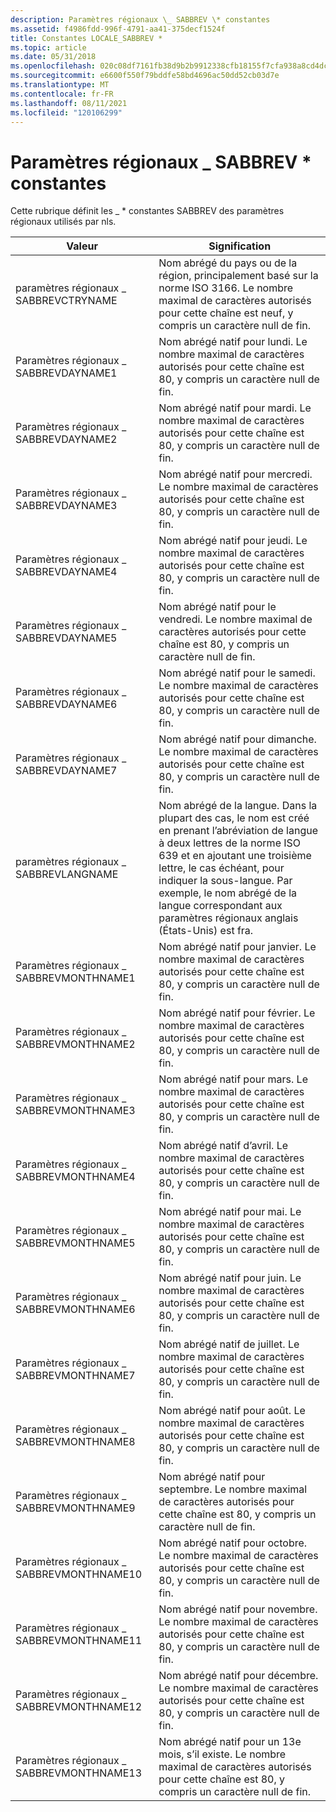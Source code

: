 ```yaml
---
description: Paramètres régionaux \_ SABBREV \* constantes
ms.assetid: f4986fdd-996f-4791-aa41-375decf1524f
title: Constantes LOCALE_SABBREV *
ms.topic: article
ms.date: 05/31/2018
ms.openlocfilehash: 020c08df7161fb38d9b2b9912338cfb18155f7cfa938a8cd4dc3dd85d8d650f8
ms.sourcegitcommit: e6600f550f79bddfe58bd4696ac50dd52cb03d7e
ms.translationtype: MT
ms.contentlocale: fr-FR
ms.lasthandoff: 08/11/2021
ms.locfileid: "120106299"
---
```

# <a name="locale_sabbrev-constants"></a>Paramètres régionaux \_ SABBREV \* constantes

Cette rubrique définit les \_ \* constantes SABBREV des paramètres régionaux utilisés par nls.



| Valeur                      | Signification                                                                                                                                                                                                                                                                                                                          |
|----------------------------|----------------------------------------------------------------------------------------------------------------------------------------------------------------------------------------------------------------------------------------------------------------------------------------------------------------------------------|
| paramètres régionaux \_ SABBREVCTRYNAME    | Nom abrégé du pays ou de la région, principalement basé sur la norme ISO 3166. Le nombre maximal de caractères autorisés pour cette chaîne est neuf, y compris un caractère null de fin.                                                                                                                                         |
| Paramètres régionaux \_ SABBREVDAYNAME1    | Nom abrégé natif pour lundi. Le nombre maximal de caractères autorisés pour cette chaîne est 80, y compris un caractère null de fin.                                                                                                                                                                                      |
| Paramètres régionaux \_ SABBREVDAYNAME2    | Nom abrégé natif pour mardi. Le nombre maximal de caractères autorisés pour cette chaîne est 80, y compris un caractère null de fin.                                                                                                                                                                                     |
| Paramètres régionaux \_ SABBREVDAYNAME3    | Nom abrégé natif pour mercredi. Le nombre maximal de caractères autorisés pour cette chaîne est 80, y compris un caractère null de fin.                                                                                                                                                                                   |
| Paramètres régionaux \_ SABBREVDAYNAME4    | Nom abrégé natif pour jeudi. Le nombre maximal de caractères autorisés pour cette chaîne est 80, y compris un caractère null de fin.                                                                                                                                                                                    |
| Paramètres régionaux \_ SABBREVDAYNAME5    | Nom abrégé natif pour le vendredi. Le nombre maximal de caractères autorisés pour cette chaîne est 80, y compris un caractère null de fin.                                                                                                                                                                                      |
| Paramètres régionaux \_ SABBREVDAYNAME6    | Nom abrégé natif pour le samedi. Le nombre maximal de caractères autorisés pour cette chaîne est 80, y compris un caractère null de fin.                                                                                                                                                                                    |
| Paramètres régionaux \_ SABBREVDAYNAME7    | Nom abrégé natif pour dimanche. Le nombre maximal de caractères autorisés pour cette chaîne est 80, y compris un caractère null de fin.                                                                                                                                                                                      |
| paramètres régionaux \_ SABBREVLANGNAME    | Nom abrégé de la langue. Dans la plupart des cas, le nom est créé en prenant l’abréviation de langue à deux lettres de la norme ISO 639 et en ajoutant une troisième lettre, le cas échéant, pour indiquer la sous-langue. Par exemple, le nom abrégé de la langue correspondant aux paramètres régionaux anglais (États-Unis) est fra. |
| Paramètres régionaux \_ SABBREVMONTHNAME1  | Nom abrégé natif pour janvier. Le nombre maximal de caractères autorisés pour cette chaîne est 80, y compris un caractère null de fin.                                                                                                                                                                                     |
| Paramètres régionaux \_ SABBREVMONTHNAME2  | Nom abrégé natif pour février. Le nombre maximal de caractères autorisés pour cette chaîne est 80, y compris un caractère null de fin.                                                                                                                                                                                    |
| Paramètres régionaux \_ SABBREVMONTHNAME3  | Nom abrégé natif pour mars. Le nombre maximal de caractères autorisés pour cette chaîne est 80, y compris un caractère null de fin.                                                                                                                                                                                       |
| Paramètres régionaux \_ SABBREVMONTHNAME4  | Nom abrégé natif d’avril. Le nombre maximal de caractères autorisés pour cette chaîne est 80, y compris un caractère null de fin.                                                                                                                                                                                       |
| Paramètres régionaux \_ SABBREVMONTHNAME5  | Nom abrégé natif pour mai. Le nombre maximal de caractères autorisés pour cette chaîne est 80, y compris un caractère null de fin.                                                                                                                                                                                         |
| Paramètres régionaux \_ SABBREVMONTHNAME6  | Nom abrégé natif pour juin. Le nombre maximal de caractères autorisés pour cette chaîne est 80, y compris un caractère null de fin.                                                                                                                                                                                        |
| Paramètres régionaux \_ SABBREVMONTHNAME7  | Nom abrégé natif de juillet. Le nombre maximal de caractères autorisés pour cette chaîne est 80, y compris un caractère null de fin.                                                                                                                                                                                        |
| Paramètres régionaux \_ SABBREVMONTHNAME8  | Nom abrégé natif pour août. Le nombre maximal de caractères autorisés pour cette chaîne est 80, y compris un caractère null de fin.                                                                                                                                                                                      |
| Paramètres régionaux \_ SABBREVMONTHNAME9  | Nom abrégé natif pour septembre. Le nombre maximal de caractères autorisés pour cette chaîne est 80, y compris un caractère null de fin.                                                                                                                                                                                   |
| Paramètres régionaux \_ SABBREVMONTHNAME10 | Nom abrégé natif pour octobre. Le nombre maximal de caractères autorisés pour cette chaîne est 80, y compris un caractère null de fin.                                                                                                                                                                                     |
| Paramètres régionaux \_ SABBREVMONTHNAME11 | Nom abrégé natif pour novembre. Le nombre maximal de caractères autorisés pour cette chaîne est 80, y compris un caractère null de fin.                                                                                                                                                                                    |
| Paramètres régionaux \_ SABBREVMONTHNAME12 | Nom abrégé natif pour décembre. Le nombre maximal de caractères autorisés pour cette chaîne est 80, y compris un caractère null de fin.                                                                                                                                                                                    |
| Paramètres régionaux \_ SABBREVMONTHNAME13 | Nom abrégé natif pour un 13e mois, s’il existe. Le nombre maximal de caractères autorisés pour cette chaîne est 80, y compris un caractère null de fin.                                                                                                                                                                  |



 

 

 



